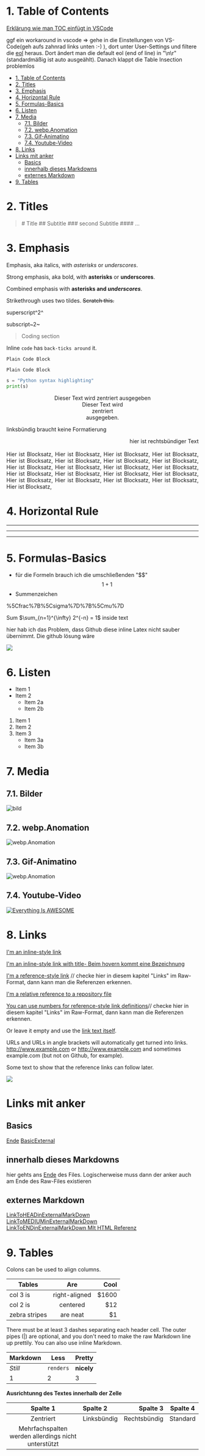 
# 1. Table of Contents
[Erklärung wie man TOC einfügt in VSCode](https://marketplace.visualstudio.com/items?itemName=AlanWalk.markdown-toc)

ggf ein workaround in vscode => gehe in die Einstellungen von VS-Code(geh aufs zahnrad links unten :-) ), dort unter User-Settings und filtere die [eol](https://github.com/AlanWalk/markdown-toc/issues/65) heraus. Dort ändert man die default eol (end of line) in "\n\r" (standardmäßig ist auto ausgeählt). Danach klappt die Table Insection problemlos

<!-- TOC -->

- [1. Table of Contents](#1-table-of-contents)
- [2. Titles](#2-titles)
- [3. Emphasis](#3-emphasis)
- [4. Horizontal Rule](#4-horizontal-rule)
- [5. Formulas-Basics](#5-formulas-basics)
- [6. Listen](#6-listen)
- [7. Media](#7-media)
  - [7.1. Bilder](#71-bilder)
  - [7.2. webp.Anomation](#72-webpanomation)
  - [7.3. Gif-Animatino](#73-gif-animatino)
  - [7.4. Youtube-Video](#74-youtube-video)
- [8. Links](#8-links)
- [Links mit anker](#links-mit-anker)
  - [Basics](#basics)
  - [innerhalb dieses Markdowns](#innerhalb-dieses-markdowns)
  - [externes Markdown](#externes-markdown)
- [9. Tables](#9-tables)

<!-- /TOC -->





# 2. Titles
> \# Title
> \## Subtitle
> \### second Subtitle
> \#### ...


# 3. Emphasis
Emphasis, aka italics, with *asterisks* or _underscores_.

Strong emphasis, aka bold, with **asterisks** or __underscores__.

Combined emphasis with **asterisks and _underscores_**.

Strikethrough uses two tildes. ~~Scratch this.~~

superscript^2^

subscript~2~


> Coding section

Inline `code` has `back-ticks around` it.

```
Plain Code Block
```

`Plain Code Block`

```python
s = "Python syntax highlighting"
print(s)
```

<center>Dieser Text wird zentriert ausgegeben<br>Dieser Text wird <br>zentriert<br> ausgegeben.</center>

linksbündig braucht keine Formatierung

<div style="text-align: right"> hier ist rechtsbündiger Text </div>
<br>




<div style="text-align: justify"> Hier ist Blocksatz, Hier ist Blocksatz, Hier ist Blocksatz, Hier ist Blocksatz, Hier ist Blocksatz, Hier ist Blocksatz, Hier ist Blocksatz, Hier ist Blocksatz, Hier ist Blocksatz, Hier ist Blocksatz, Hier ist Blocksatz, Hier ist Blocksatz, Hier ist Blocksatz, Hier ist Blocksatz, Hier ist Blocksatz, Hier ist Blocksatz, Hier ist Blocksatz, Hier ist Blocksatz, Hier ist Blocksatz, Hier ist Blocksatz, Hier ist Blocksatz,  </div>




# 4. Horizontal Rule


---
***
___

# 5. Formulas-Basics
* für die Formeln brauch ich die umschließenden "\$\$"
  $$1+1$$
* Summenzeichen 

%5Cfrac%7B%5Csigma%7D%7B%5Cmu%7D

Sum $\sum_{n=1}^{\infty} 2^{-n} = 1$ inside text	

hier hab ich das Problem, dass Github diese inline Latex nicht sauber übernimmt. Die github lösung wäre

<img src="https://render.githubusercontent.com/render/math?math=\sum_{n=1}^{\infty} 2^{-n} = 1">

# 6. Listen
* Item 1
* Item 2
    + Item 2a
    + Item 2b

1. Item 1
2. Item 2
3. Item 3
    + Item 3a
    + Item 3b



# 7. Media
## 7.1. Bilder
![bild](./imgs/MarkdownPasterConfigPicture.PNG)
## 7.2. webp.Anomation
![webp.Anomation](./imgs/test.webp)
## 7.3. Gif-Animatino
![webp.Anomation](./imgs/DemoGif.gif)
## 7.4. Youtube-Video
[![Everything Is AWESOME](https://img.youtube.com/vi/StTqXEQ2l-Y/0.jpg)](https://www.youtube.com/watch?v=StTqXEQ2l-Y "Everything Is AWESOME")

# 8. Links
[I'm an inline-style link](https://www.google.com)

[I'm an inline-style link with title- Beim hovern kommt eine Bezeichnung](https://www.google.com "Google's Homepage")

[I'm a reference-style link][Arbitrary case-insensitive reference text] // checke hier in diesem kapitel "Links" im Raw-Format, dann kann man die Referenzen erkennen.

[I'm a relative reference to a repository file](../CheatSheet.md)


[You can use numbers for reference-style link definitions][1]// checke hier in diesem kapitel "Links" im Raw-Format, dann kann man die Referenzen erkennen.

Or leave it empty and use the [link text itself].

URLs and URLs in angle brackets will automatically get turned into links. 
http://www.example.com or <http://www.example.com> and sometimes 
example.com (but not on Github, for example).

Some text to show that the reference links can follow later.

<a href="http://www.google.de"><img src=./imgs/2020-03-31-16-49-13.png></a>


[arbitrary case-insensitive reference text]: https://www.mozilla.org
[1]: http://slashdot.org
[link text itself]: http://www.reddit.com

# Links mit anker 

## Basics
[Ende](#Anker)
<a name="Anker"></a>
[BasicExternal](./NAMEDESTINATION.md#External)
<a name="External"></a>

## innerhalb dieses Markdowns

hier gehts ans  [Ende](#pookie) des Files. Logischerweise muss dann der anker auch am Ende des Raw-Files existieren

## externes Markdown
[LinkToHEADinExternalMarkDown](./DestinationMarkDownCheatSheet.md#pookieHead)<br>
[LinkToMEDIUMinExternalMarkDown](./DestinationMarkDownCheatSheet.md#pookieMedium)<br>
[LinkToENDinExternalMarkDown MIt HTML Referenz](./DestinationMarkDownCheatSheet.md#pookieEnd)

# 9. Tables

Colons can be used to align columns.

| Tables        | Are           | Cool  |
| ------------- |:-------------:| -----:|
| col 3 is      | right-aligned | $1600 |
| col 2 is      | centered      |   $12 |
| zebra stripes | are neat      |    $1 |

There must be at least 3 dashes separating each header cell.
The outer pipes (|) are optional, and you don't need to make the 
raw Markdown line up prettily. You can also use inline Markdown.

Markdown | Less | Pretty
--- | --- | ---
*Still* | `renders` | **nicely**
1 | 2 | 3

**Ausrichtunng des Textes innerhalb der Zelle**

| Spalte 1 | Spalte 2 | Spalte 3 | Spalte 4 |
| :-: | :- | -: | - |
| Zentriert | Linksbündig | Rechtsbündig | Standard |
|Mehrfachspalten werden allerdings nicht unterstützt|


<a name="pookie"></a>